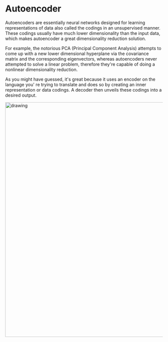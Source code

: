 # Autoencoder

Autoencoders are essentially neural networks designed for learning representations of data also called the codings in an unsupervised manner. These codings usually have much lower dimensionality than the input data, which makes autoencoder a great dimensionality reduction solution. 

For example, the notorious PCA (Principal Component Analysis) attempts to come up with a new lower dimensional hyperplane via the covariance matrix and the corresponding eigenvectors, whereas autoencoders never attempted to solve a linear problem, therefore they're capable of doing a nonlinear dimensionality reduction.

As you might have guessed, it's great because it uses an encoder on the language you' re trying to translate and does so by creating an inner representation or data codings. A decoder then unveils these codings into a desired output.

<img src="https://nathanhubens.github.io/posts/images/autoencoders/AE.png" alt="drawing" width="750"/>


